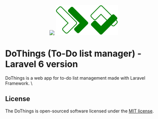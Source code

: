 <p align="center">
	<img src="https://res.cloudinary.com/dtfbvvkyp/image/upload/v1566331377/laravel-logolockup-cmyk-red.svg" width="200">
	<img src="./public/images/do-things-min.svg" width="200">
</p>

# DoThings (To-Do list manager) - Laravel 6 version
DoThings is a web app for to-do list management made with Laravel Framework. \

## License

The DoThings is open-sourced software licensed under the [MIT license](https://opensource.org/licenses/MIT).
